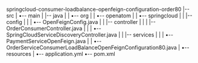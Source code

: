 springcloud-consumer-loadbalance-openfeign-configuration-order80
|-- src
|   •-- main
|       |-- java
|       |   •-- org
|       |       •-- openatom
|       |           •-- springcloud
|       |               |-- config
|       |               |   •-- OpenFeignConfig.java
|       |               |-- controller
|       |               |   |-- OrderConsumerController.java
|       |               |   •-- SpringCloudServiceDiscoveryController.java
|       |               |-- services
|       |               |   •-- PaymentServiceOpenFeign.java
|       |               •-- OrderServiceConsumerLoadBalanceOpenFeignConfiguration80.java
|       •-- resources
|           •-- application.yml
•-- pom.xml

